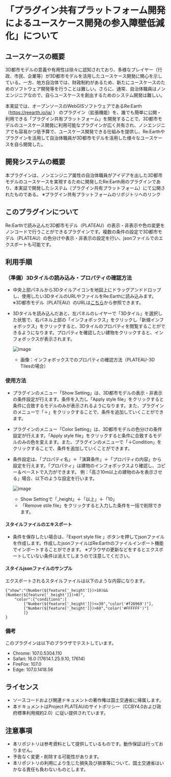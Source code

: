 # 「プラグイン共有プラットフォーム開発によるユースケース開発の参入障壁低減化」について

## ユースケースの概要
3D都市モデルの意義や有用性は徐々に認知されており、多様なプレイヤー（行政、市民、企業等）が3D都市モデルを活用したユースケース開発に関心を示している。一方、地方自治体では、財政制約があるため、新たにユースケースのためのソフトウェア開発等を行うことは難しい。さらに、通常、自治体職員はノンエンジニアなので、自らユースケースを創出するためのシステム開発は難しい。

本実証では、オープンソースのWebGISソフトウェアであるRe:Earth（https://reearth.io/ja/ ） のプラグイン（拡張機能）を、誰でも簡単に公開・利用できる「プラグイン共有プラットフォーム」を開発することで、3D都市モデルのユースケース開発に利用可能なプラグインが広く共有され、ノンエンジニアでも容易かつ低予算で、ユースケース開発できる仕組みを提供し、Re:Earthやプラグインを活用して自治体職員が3D都市モデルを活用した様々なユースケースを自ら開発した。

## 開発システムの概要
本プラグインは、ノンエンジニア属性の自治体職員がアイデアを出した3D都市モデルのユースケースを実現するために開発したRe:Earth用のプラグインであり、本実証で開発したシステム（プラグイン共有プラットフォーム）にて公開されたものである。
※プラグイン共有プラットフォームのリポジトリへのリンク




## このプラグインについて
Re:Earthで読み込んだ3D都市モデル（PLATEAU）の表示・非表示や色の変更をノンコードで行うことができるプラグインです。複数の条件の設定で3D都市モデル（PLATEAU）の色分けや表示・非表示の設定を行い、jsonファイルでのエクスポートも可能です。

## 利用手順

### （準備）3Dタイルの読み込み・プロパティの確認方法
- 中央上部パネルから3Dタイルアイコンを地図上にドラッグアンドドロップし、使用したい3DタイルのURLやファイルをRe:Earthに読み込みます。
  ※3D都市モデル（PLATEAU）のURLは[こちら](https://github.com/Project-PLATEAU/plateau-streaming-tutorial/blob/main/3d-tiles/plateau-3dtiles-streaming.md)から参照できます。

- 3Dタイルを読み込んだあと、左パネルのレイヤーで「3Dタイル」を選択した状態で、右パネル上部の「インフォボックス」をクリックし「新規インフォボックス」をクリックすると、3Dタイルのプロパティを閲覧することができるようになります。プロパティを確認したい建物をクリックすると、インフォボックスが表示されます。
  

  ![image](https://eukarya-inc.github.io/reearth-plugin-3dtilestyles/src/img1.png)

  - 画像：インフォボックスでのプロパティの確認方法（PLATEAU-3D Tilesの場合）


### 使用方法
- プラグインのメニュー「Show Setting」は、3D都市モデルの表示・非表示の条件設定が行えます。条件を入力し「Apply style file」をクリックすると条件に合致するモデルのみが表示されるようになります。また、プラグインのメニューで「＋」をクリックすることで、条件を追加していくことができます。
- プラグインのメニュー「Color Setting」は、3D都市モデルの色分けの条件設定が行えます。「Apply style file」をクリックすると条件に合致するモデルのみの色を変えます。また、プラグインのメニューで「＋Condition」をクリックすることで、条件を追加していくことができます。
- 条件設定は、「プロパティ名」＋「演算条件」＋「プロパティの内容」から設定を行えます。「プロパティ」は建物のインフォボックスより確認し、コピー＆ペーストで入力ができます。
例：「高さ10m以上の建物のみを表示させる」場合、以下のような設定を行います。

  
  ![image](https://eukarya-inc.github.io/reearth-plugin-3dtilestyles/src/img2.png)
  
  - Show Settingで「_height」＋「以上」＋「10」
  - 「Remove stile file」をクリックすると入力した条件を一括で削除できます。



#### スタイルファイルのエキスポート
- 条件を保存したい場合は、「Export style file 」ボタンを押してjsonファイルを作成します。作成したjsonファイルはRe:Earthのファイルインポート機能でインポートすることができます。
※ブラウザの更新などをするとエクスポートしていない条件は消えてしまうので注意してください。

#### スタイルjsonファイルのサンプル
エクスポートされるスタイルファイルは以下のような内容になります。

```
{"show":"(Number(${feature['_height']})>10)&&(Number(${feature['_height']})>0)",
    "color":{"conditions":[
        ["Number(${feature['_height']})<=30","color('#f26969')"],
        ["Number(${feature['_height']})>60","color('#FFFFFF')"]
        ]}
}
```


### 備考
このプラグインは以下のブラウザでテストしています。
- Chrome: 107.0.5304.110
- Safari: 16.0 (17614.1.25.9.10, 17614)
- FireFox: 107.0
- Edge: 107.0.1418.56



## ライセンス
- ソースコードおよび関連ドキュメントの著作権は国土交通省に帰属します。
- 本ドキュメントはProject PLATEAUのサイトポリシー（CCBY4.0および政府標準利用規約2.0）に従い提供されています。

## 注意事項
- 本リポジトリは参考資料として提供しているものです。動作保証は行っておりません。
- 予告なく変更・削除する可能性があります。
- 本リポジトリの利用により生じた損失及び損害等について、国土交通省はいかなる責任も負わないものとします。
